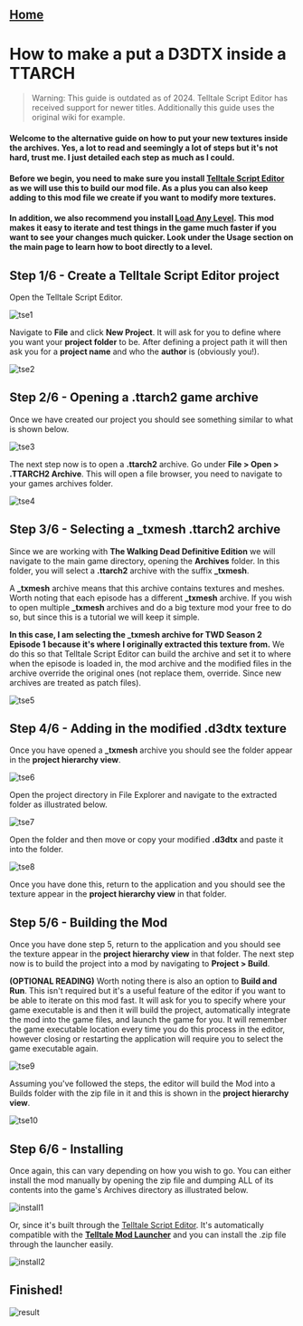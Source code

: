 
## [Home](/wiki/home.md)

# How to make a put a D3DTX inside a TTARCH

> Warning: This guide is outdated as of 2024. Telltale Script Editor has received support for newer titles. Additionally this guide uses the original wiki for example.
#### Welcome to the alternative guide on how to put your new textures inside the archives. **Yes, a lot to read and seemingly a lot of steps but it's not hard, trust me. I just detailed each step as much as I could.**

#### Before we begin, you need to make sure you install **[Telltale Script Editor](https://github.com/Telltale-Modding-Group/Telltale-Script-Editor)** as we will use this to build our mod file. As a plus you can also keep adding to this mod file we create if you want to modify more textures.


#### **In addition, we also recommend you install [Load Any Level](https://github.com/droyti/LoadAnyLevel)**. This mod makes it easy to iterate and test things in the game much faster if you want to see your changes much quicker. Look under the **Usage** section on the main page to learn how to boot directly to a level.

## Step 1/6 - Create a Telltale Script Editor project

Open the Telltale Script Editor.

![tse1](/wiki/tutorial-screenshots/tse1_old.png)

Navigate to **File** and click **New Project**. It will ask for you to define where you want your **project folder** to be. After defining a project path it will then ask you for a **project name** and who the **author** is (obviously you!).

![tse2](/wiki/tutorial-screenshots/tse2_old.png)

## Step 2/6 - Opening a .ttarch2 game archive

Once we have created our project you should see something similar to what is shown below.

![tse3](/wiki/tutorial-screenshots/tse3_old.png)

The next step now is to open a **.ttarch2** archive. Go under **File > Open > .TTARCH2 Archive**. This will open a file browser, you need to navigate to your games archives folder.

![tse4](/wiki/tutorial-screenshots/tse4_old.png)

## Step 3/6 - Selecting a _txmesh .ttarch2 archive

Since we are working with **The Walking Dead Definitive Edition** we will navigate to the main game directory, opening the **Archives** folder. In this folder, you will select a **.ttarch2** archive with the suffix **_txmesh**.

A **_txmesh** archive means that this archive contains textures and meshes. Worth noting that each episode has a different **_txmesh** archive. If you wish to open multiple **_txmesh** archives and do a big texture mod your free to do so, but since this is a tutorial we will keep it simple. 

**In this case, I am selecting the _txmesh archive for TWD Season 2 Episode 1 because it's where I originally extracted this texture from.** We do this so that Telltale Script Editor can build the archive and set it to where when the episode is loaded in, the mod archive and the modified files in the archive override the original ones (not replace them, override. Since new archives are treated as patch files).

![tse5](/wiki/tutorial-screenshots/tse5_old.png)

## Step 4/6 - Adding in the modified .d3dtx texture

Once you have opened a **_txmesh** archive you should see the folder appear in the **project hierarchy view**.

![tse6](/wiki/tutorial-screenshots/tse6_old.png)

Open the project directory in File Explorer and navigate to the extracted folder as illustrated below.

![tse7](/wiki/tutorial-screenshots/tse7_old.png)

Open the folder and then move or copy your modified **.d3dtx** and paste it into the folder.

![tse8](/wiki/tutorial-screenshots/tse8_old.png)

Once you have done this, return to the application and you should see the texture appear in the **project hierarchy view** in that folder.

## Step 5/6 - Building the Mod

Once you have done step 5, return to the application and you should see the texture appear in the **project hierarchy view** in that folder. The next step now is to build the project into a mod by navigating to **Project > Build**.

**(OPTIONAL READING)** Worth noting there is also an option to **Build and Run**. This isn't required but it's a useful feature of the editor if you want to be able to iterate on this mod fast. It will ask for you to specify where your game executable is and then it will build the project, automatically integrate the mod into the game files, and launch the game for you. It will remember the game executable location every time you do this process in the editor, however closing or restarting the application will require you to select the game executable again.

![tse9](/wiki/tutorial-screenshots/tse9_old.png)

Assuming you've followed the steps, the editor will build the Mod into a Builds folder with the zip file in it and this is shown in the **project hierarchy view**.

![tse10](/wiki/tutorial-screenshots/tse10_old.png)

## Step 6/6 - Installing

Once again, this can vary depending on how you wish to go. You can either install the mod manually by opening the zip file and dumping ALL of its contents into the game's Archives directory as illustrated below.

![install1](/wiki/tutorial-screenshots/install1_old.png)

Or, since it's built through the [Telltale Script Editor](https://github.com/Telltale-Modding-Group/Telltale-Script-Editor). It's automatically compatible with the **[Telltale Mod Launcher](https://github.com/Telltale-Modding-Group/TelltaleModLauncher)** and you can install the .zip file through the launcher easily.

![install2](/wiki/tutorial-screenshots/install2_old.png)

## Finished!

![result](/wiki/tutorial-screenshots/result_old.png)